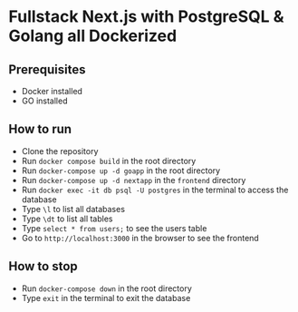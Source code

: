 # Fullstack Next.js with PostgreSQL & Golang all Dockerized

## Prerequisites

- Docker installed
- GO installed

## How to run

- Clone the repository
- Run `docker compose build` in the root directory
- Run `docker-compose up -d goapp` in the root directory
- Run `docker-compose up -d nextapp` in the `frontend` directory
- Run `docker exec -it db psql -U postgres` in the terminal to access the database
- Type `\l` to list all databases
- Type `\dt` to list all tables
- Type `select * from users;` to see the users table
- Go to `http://localhost:3000` in the browser to see the frontend

## How to stop

- Run `docker-compose down` in the root directory
- Type `exit` in the terminal to exit the database
